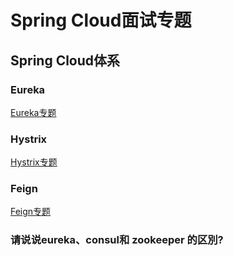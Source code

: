# Spring Cloud面试专题

## Spring Cloud体系

### Eureka
[Eureka专题](Eureka.md)

### Hystrix
[Hystrix专题](Hystrix.md)

### Feign
[Feign专题](Feign.md)

### 请说说eureka、consul和 zookeeper 的区別?

